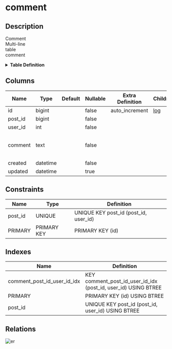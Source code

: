 # comment

## Description

Comment  
Multi-line  
table  
comment

<details>
<summary><strong>Table Definition</strong></summary>

```sql
CREATE TABLE `comment` (
  `id` bigint NOT NULL AUTO_INCREMENT,
  `post_id` bigint NOT NULL,
  `user_id` int NOT NULL,
  `comment` text NOT NULL COMMENT 'Comment\nMulti-line\r\ncolumn\rcomment',
  `created` datetime NOT NULL,
  `updated` datetime DEFAULT NULL,
  PRIMARY KEY (`id`),
  UNIQUE KEY `post_id` (`post_id`,`user_id`),
  KEY `comment_post_id_user_id_idx` (`post_id`,`user_id`)
) ENGINE=InnoDB DEFAULT CHARSET=utf8mb4 COLLATE=utf8mb4_0900_ai_ci COMMENT='Comment\nMulti-line\r\ntable\rcomment'
```

</details>

## Columns

| Name | Type | Default | Nullable | Extra Definition | Children | Parents | Comment |
| ---- | ---- | ------- | -------- | ---------------- | -------- | ------- | ------- |
| id | bigint |  | false | auto_increment | [log](log.md) |  |  |
| post_id | bigint |  | false |  |  | [post](post.md) |  |
| user_id | int |  | false |  |  | [user](user.md) |  |
| comment | text |  | false |  |  |  | Comment<br>Multi-line<br>column<br>comment |
| created | datetime |  | false |  |  |  |  |
| updated | datetime |  | true |  |  |  |  |

## Constraints

| Name | Type | Definition |
| ---- | ---- | ---------- |
| post_id | UNIQUE | UNIQUE KEY post_id (post_id, user_id) |
| PRIMARY | PRIMARY KEY | PRIMARY KEY (id) |

## Indexes

| Name | Definition |
| ---- | ---------- |
| comment_post_id_user_id_idx | KEY comment_post_id_user_id_idx (post_id, user_id) USING BTREE |
| PRIMARY | PRIMARY KEY (id) USING BTREE |
| post_id | UNIQUE KEY post_id (post_id, user_id) USING BTREE |

## Relations

![er](comment.svg)
